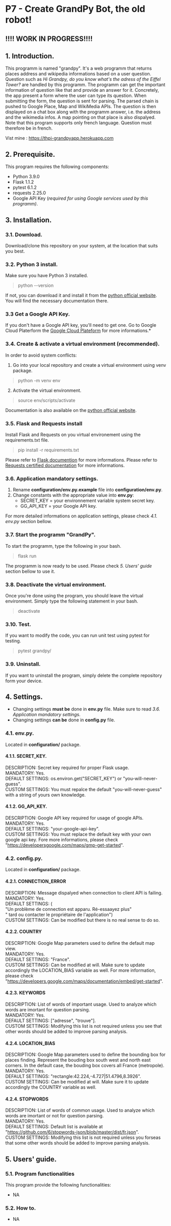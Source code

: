 # P7 - Create GrandPy Bot, the old robot!

## !!!! WORK IN PROGRESS!!!!

## 1. Introduction.

This programm is named "grandpy". It's a web programm that returns places address and wikipedia informations based on a user question. Question such as *Hi Grandpy, do you know what's the adress of the Eiffel Tower?* are handled by this programm. The programm can get the important information of question like that and provide an answer for it. 
Concretely, the app present a form where the user can type its question. When submitting the form, the question is sent for parsing. The parsed chain is pushed to Google Place, Map and WikiMedia APIs. The question is then displayed on a chat box along with the programm answer, i.e. the address and the wikimedia infos. A map pointing on that place is also dispalyed.  
Note that this program supports only french language. Question must therefore be in french.  

Vist mine : https://thpi-grandpyapp.herokuapp.com

## 2. Prerequisite.
This program requires the following components:
* Python 3.9.0
* Flask 1.1.2
* pytest 6.1.2
* requests 2.25.0
* Google API Key (*required for using Google services used by this programm)*.


## 3. Installation.

### 3.1. Download.
Download/clone this repository on your system, at the location that suits you best.

### 3.2. Python 3 install.
Make sure you have Python 3 installed.
> python --version

If not, you can download it and install it from the [python official website](https://www.python.org/). You will find the necessary documentation there.

### 3.3 Get a Google API Key.
If you  don't have a Google API key, you'll need to get one. Go to Google Cloud Platerform the [Google Cloud Plateform](https://cloud.google.com/maps-platform/#get-started) for more informations.*


### 3.4. Create & activate a virtual environment (recommended).
In order to avoid system conflicts:

1. Go into your local repository and create a virtual environment using venv package.
> python -m venv env

2. Activate the virtual environment.
> source env/scripts/activate

Documentation is also available on the [python official website](https://www.python.org/).

### 3.5. Flask and Requests install
Install Flask and Requests on you virtual environement using the requirements.txt file.
>pip install -r requirements.txt

Please refer to [Flask documention](https://flask.palletsprojects.com/en/1.1.x/) for more informations.
Please refer to [Requests certified documentation](https://requests.readthedocs.io/en/master/) for more informations.

### 3.6. Application mandatory settings.
1. Rename **configuration/env.py.example** file into **configuration/env.py**.
2. Change constants with the appropriate value into **env.py**:
    * SECRET_KEY = your environnement variable system secret key.
    * GG_API_KEY = your Google API key.

For more detailed informations on application settings, please check *4.1. env.py* section bellow.

### 3.7. Start the programm "GrandPy".
To start the programm, type the following in your bash.
> flask run

The programm is now ready to be used. Please check *5. Users' guide* section bellow to use it.

### 3.8. Deactivate the virtual environment.
Once you're done using the program, you should leave the virtual environment. Simply type the following statement in your bash.
> deactivate

### 3.10. Test.
If you want to modify the code, you can run unit test using pytest for testing.
> pytest grandpy/

### 3.9. Uninstall.
If you want to uninstall the program, simply delete the complete repository form your device.

## 4. Settings.

* Changing settings **must be** done in **env.py** file. Make sure to read *3.6. Application mandatory settings*.
* Changing settings **can be** done in **config.py** file.

### 4.1. env.py.
Located in **configuration/** package.

#### 4.1.1. SECRET_KEY.
DESCRIPTION: Secret key required for proper Flask usage.  
MANDATORY: Yes.  
DEFAULT SETTINGS: os.environ.get("SECRET_KEY") or "you-will-never-guess".  
CUSTOM SETTINGS: You must repalce the default "you-will-never-guess" with a string of yours own knowledge.  

#### 4.1.2. GG_API_KEY.
DESCRIPTION: Google API key required for usage of google APIs.  
MANDATORY: Yes.  
DEFAULT SETTINGS: "your-google-api-key".  
CUSTOM SETTINGS: You must replace the default key with your own google api key. Fore more informations, please check "https://developersgoogle.com/maps/gmp-get-started".  


### 4.2. config.py.
Located in **configuration/** package.

#### 4.2.1. CONNECTION_ERROR
DESCRIPTION: Message dispalyed when connection to client API is failing.  
MANDATORY: Yes.  
DEFAULT SETTINGS: (  
               "Un problème de connection est apparu. Ré-essaayez plus"  
               " tard ou contacter le propriétaire de l'application")  
CUSTOM SETTINGS: Can be modified but there is no real sense to do so.  

#### 4.2.2. COUNTRY
DESCRIPTION: Google Map parameters used to define the default map view.  
MANDATORY: Yes.  
DEFAULT SETTINGS: "France".  
CUSTOM SETTINGS: Can be modified at will. Make sure to update accordingly the LOCATION_BIAS variable as well. For more information, please check "https://developers.google.com/maps/documentation/embed/get-started".  

#### 4.2.3. KEYWORDS
DESCRIPTION: List of words of important usage. Used to analyze which words are imortant for question parsing.  
MANDATORY: Yes.  
DEFAULT SETTINGS: ["adresse", "trouve"].  
CUSTOM SETTINGS: Modifying this list is not required unless you see that other words should be added to improve parsing analysis.

#### 4.2.4. LOCATION_BIAS
DESCRIPTION: Google Map parameters used to define the bounding box for places finding. Represent the bouding box south west and north east corners. In the default case, the bouding box covers all France (metropole).  
MANDATORY: Yes.  
DEFAULT SETTINGS: "rectangle:42.224,-4.727|51.4796,8.3926".  
CUSTOM SETTINGS: Can be modified at will. Make sure it to update accordingly the COUNTRY variable as well.  

#### 4.2.4. STOPWORDS
DESCRIPTION: List of words of common usage. Used to analyze which words are imortant or not for question parsing.  
MANDATORY: Yes.  
DEFAULT SETTINGS: Default list is available at "https://github.com/6/stopwords-json/blob/master/dist/fr.json".  
CUSTOM SETTINGS: Modifying this list is not required unless you forseas that some other words should be added to improve parsing analysis.  

## 5. Users' guide.

### 5.1. Program functionalities
This program provide the following functionalities:
* NA

### 5.2. How to.
* NA
